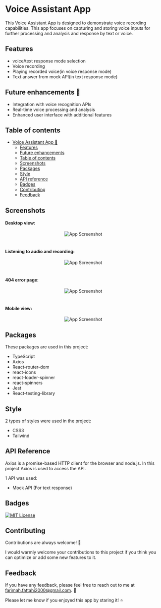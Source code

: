 
# Voice Assistant App

This Voice Assistant App is designed to demonstrate voice recording capabilities. This app focuses on capturing and storing voice inputs for further processing and analysis and response by text or voice. 

## Features

- voice/text response mode selection
- Voice recording
- Playing recorded voice(in voice response mode)
- Text answer from mock API(in text response mode)

## Future enhancements :tanabata_tree: <a id="future-enhancements"></a>
- Integration with voice recognition APIs
- Real-time voice processing and analysis
- Enhanced user interface with additional features


## Table of contents

- [Voice Assistant App 📣](#voice-assistant-app)
  * [Features](#features)
  * [Future enhancements](#future-enhancements)
  * [Table of contents](#table-of-contents)
  * [Screenshots](#screenshots)
  * [Packages](#packages)
  * [Style](#style)
  * [API reference](#api-reference)
  * [Badges](#badges)
  * [Contributing](#contributing)
  * [Feedback](#feedback)

## Screenshots

#### Desktop view:

  <div align="center">

![App Screenshot](https://github.com/user-attachments/assets/4227089a-afeb-49c9-ad98-7adab281be1f)

  
  </div>
  
  #

  #### Listening to audio and recording:

  <div align="center">

![App Screenshot](https://github.com/user-attachments/assets/203e0d54-25e0-44f9-9000-dea2332433f9)

  
  </div>

   #

  #### 404 error page:

  <div align="center">

![App Screenshot](https://github.com/user-attachments/assets/f1f976e5-677a-4856-8a40-46767fc1a9b2)

  
  </div>
  
  #

#### Mobile view:

  <div align="center">

![App Screenshot](https://github.com/user-attachments/assets/bad3e930-d9ce-4977-8d53-c71d98a4e49d)


  
  </div>

## Packages

These packages are used in this project:

- TypeScript
- Axios
- React-router-dom
- react-icons
- react-loader-spinner
- react-spinners
- Jest
- React-testing-library
## Style
2 types of styles were used in the project:

- CSS3
- Tailwind


## API Reference

Axios is a promise-based HTTP client for the browser and node.js. In this project Axios is used to access the API.

1 API was used:
- Mock API (For text response)

## Badges

[![MIT License](https://img.shields.io/github/repo-size/Farimah71/voiceAssistant?style=flat-square)](https://choosealicense.com/licenses/mit/)


## Contributing

Contributions are always welcome! :seedling:

I would warmly welcome your contributions to this project if you think you can optimize or add some new features to it.



## Feedback

If you have any feedback, please feel free to reach out to me at farimah.fattahi2000@gmail.com. :email:

Please let me know if you enjoyed this app by staring it! :star:
